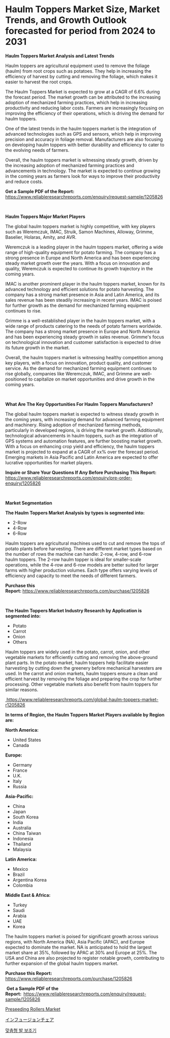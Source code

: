 <p><h1>Haulm Toppers Market Size, Market Trends, and Growth Outlook forecasted for period from 2024 to 2031</h1></p><p><strong>Haulm Toppers Market Analysis and Latest Trends</strong></p>
<p><p>Haulm toppers are agricultural equipment used to remove the foliage (haulm) from root crops such as potatoes. They help in increasing the efficiency of harvest by cutting and removing the foliage, which makes it easier to harvest the root crops.</p><p>The Haulm Toppers Market is expected to grow at a CAGR of 6.6% during the forecast period. The market growth can be attributed to the increasing adoption of mechanized farming practices, which help in increasing productivity and reducing labor costs. Farmers are increasingly focusing on improving the efficiency of their operations, which is driving the demand for haulm toppers.</p><p>One of the latest trends in the haulm toppers market is the integration of advanced technologies such as GPS and sensors, which help in improving precision and accuracy in foliage removal. Manufacturers are also focusing on developing haulm toppers with better durability and efficiency to cater to the evolving needs of farmers.</p><p>Overall, the haulm toppers market is witnessing steady growth, driven by the increasing adoption of mechanized farming practices and advancements in technology. The market is expected to continue growing in the coming years as farmers look for ways to improve their productivity and reduce costs.</p></p>
<p><strong>Get a Sample PDF of the Report:&nbsp;</strong> <a href="https://www.reliableresearchreports.com/enquiry/request-sample/1205826">https://www.reliableresearchreports.com/enquiry/request-sample/1205826</a></p>
<p>&nbsp;</p>
<p><strong>Haulm Toppers Major Market Players</strong></p>
<p><p>The global haulm toppers market is highly competitive, with key players such as Weremczuk, IMAC, Struik, Samon Machines, Alloway, Grimme, Baselier, Holaras, Amity, and AVR. </p><p>Weremczuk is a leading player in the haulm toppers market, offering a wide range of high-quality equipment for potato farming. The company has a strong presence in Europe and North America and has been experiencing steady market growth over the years. With a focus on innovation and quality, Weremczuk is expected to continue its growth trajectory in the coming years.</p><p>IMAC is another prominent player in the haulm toppers market, known for its advanced technology and efficient solutions for potato harvesting. The company has a strong market presence in Asia and Latin America, and its sales revenue has been steadily increasing in recent years. IMAC is poised for further growth as the demand for mechanized farming equipment continues to rise.</p><p>Grimme is a well-established player in the haulm toppers market, with a wide range of products catering to the needs of potato farmers worldwide. The company has a strong market presence in Europe and North America and has been experiencing steady growth in sales revenue. Grimme's focus on technological innovation and customer satisfaction is expected to drive its future growth in the market.</p><p>Overall, the haulm toppers market is witnessing healthy competition among key players, with a focus on innovation, product quality, and customer service. As the demand for mechanized farming equipment continues to rise globally, companies like Weremczuk, IMAC, and Grimme are well-positioned to capitalize on market opportunities and drive growth in the coming years.</p></p>
<p>&nbsp;</p>
<p><strong>What Are The Key Opportunities For Haulm Toppers Manufacturers?</strong></p>
<p><p>The global haulm toppers market is expected to witness steady growth in the coming years, with increasing demand for advanced farming equipment and machinery. Rising adoption of mechanized farming methods, particularly in developed regions, is driving the market growth. Additionally, technological advancements in haulm toppers, such as the integration of GPS systems and automation features, are further boosting market growth. With a focus on enhancing crop yield and efficiency, the haulm toppers market is projected to expand at a CAGR of xx% over the forecast period. Emerging markets in Asia Pacific and Latin America are expected to offer lucrative opportunities for market players.</p></p>
<p><strong>Inquire or Share Your Questions If Any Before Purchasing This Report:</strong> <a href="https://www.reliableresearchreports.com/enquiry/pre-order-enquiry/1205826">https://www.reliableresearchreports.com/enquiry/pre-order-enquiry/1205826</a></p>
<p>&nbsp;</p>
<p><strong>Market Segmentation</strong></p>
<p><strong>The Haulm Toppers Market Analysis by types is segmented into:</strong></p>
<p><ul><li>2-Row</li><li>4-Row</li><li>6-Row</li></ul></p>
<p><p>Haulm toppers are agricultural machines used to cut and remove the tops of potato plants before harvesting. There are different market types based on the number of rows the machine can handle: 2-row, 4-row, and 6-row haulm toppers. The 2-row haulm topper is ideal for smaller-scale operations, while the 4-row and 6-row models are better suited for larger farms with higher production volumes. Each type offers varying levels of efficiency and capacity to meet the needs of different farmers.</p></p>
<p><strong>Purchase this Report:&nbsp;</strong><a href="https://www.reliableresearchreports.com/purchase/1205826">https://www.reliableresearchreports.com/purchase/1205826</a></p>
<p>&nbsp;</p>
<p><strong>The Haulm Toppers Market Industry Research by Application is segmented into:</strong></p>
<p><ul><li>Potato</li><li>Carrot</li><li>Onion</li><li>Others</li></ul></p>
<p><p>Haulm toppers are widely used in the potato, carrot, onion, and other vegetable markets for efficiently cutting and removing the above-ground plant parts. In the potato market, haulm toppers help facilitate easier harvesting by cutting down the greenery before mechanical harvesters are used. In the carrot and onion markets, haulm toppers ensure a clean and efficient harvest by removing the foliage and preparing the crop for further processing. Other vegetable markets also benefit from haulm toppers for similar reasons.</p></p>
<p><a href="https://www.reliableresearchreports.com/global-haulm-toppers-market-r1205826">&nbsp;https://www.reliableresearchreports.com/global-haulm-toppers-market-r1205826</a></p>
<p><strong>In terms of Region, the Haulm Toppers Market Players available by Region are:</strong></p>
<p>
    <p> <strong> North America: </strong>
        <ul>
            <li>United States</li>
            <li>Canada</li>
        </ul>
        </p> 
    <p> <strong> Europe: </strong>
        <ul>
            <li>Germany</li>
            <li>France</li>
            <li>U.K.</li>
            <li>Italy</li>
            <li>Russia</li>
        </ul>
        </p> 
    <p> <strong> Asia-Pacific: </strong>
        <ul>
            <li>China</li>
            <li>Japan</li>
            <li>South Korea</li>
            <li>India</li>
            <li>Australia</li>
            <li>China Taiwan</li>
            <li>Indonesia</li>
            <li>Thailand</li>
            <li>Malaysia</li>
        </ul>
        </p> 
    <p> <strong> Latin America: </strong>
        <ul>
            <li>Mexico</li>
            <li>Brazil</li>
            <li>Argentina Korea</li>
            <li>Colombia</li>
        </ul>
        </p> 
    <p> <strong> Middle East & Africa: </strong>
        <ul>
            <li>Turkey</li>
            <li>Saudi</li>
            <li>Arabia</li>
            <li>UAE</li>
            <li>Korea</li>
        </ul>
    </p>
    </p>
<p><p>The haulm toppers market is poised for significant growth across various regions, with North America (NA), Asia Pacific (APAC), and Europe expected to dominate the market. NA is anticipated to hold the largest market share at 35%, followed by APAC at 30% and Europe at 25%. The USA and China are also projected to register notable growth, contributing to further expansion of the global haulm toppers market.</p></p>
<p><strong>Purchase this Report: </strong><a href="https://www.reliableresearchreports.com/purchase/1205826">https://www.reliableresearchreports.com/purchase/1205826</a></p>
<p>&nbsp;<strong>Get a Sample PDF of the Report:&nbsp;&nbsp;</strong><a href="https://www.reliableresearchreports.com/enquiry/request-sample/1205826">https://www.reliableresearchreports.com/enquiry/request-sample/1205826</a></p>
<p><strong></strong></p>
<p><p><a href="https://github.com/dimitrishawkinswaynenp91rgz/Market-Research-Report-List-2/blob/main/preseeding-rollers-market.md">Preseeding Rollers Market</a></p><p><a href="https://github.com/one-cool-chick/Market-Research-Report-List-1/blob/main/821861342302.md">インフュージョンチェア</a></p><p><a href="https://github.com/solomonbode85/Market-Research-Report-List-1/blob/main/366591638764.md">맞춤형 발 보조기</a></p></p>